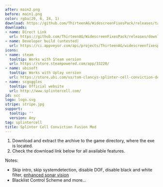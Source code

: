 ```yaml
---
after: main2.png
before: main1.png
color: rgba(29, 6, 24, 1)
download: https://github.com/ThirteenAG/WidescreenFixesPack/releases/tag/scc
downloads:
- name: Direct Link
  url: https://github.com/ThirteenAG/WidescreenFixesPack/releases/download/scc/SplinterCellConviction.FusionMod.zip
- name: Developer build (untested)
  url: https://ci.appveyor.com/api/projects/ThirteenAG/widescreenfixespack/artifacts/SplinterCellConviction.FusionMod.zip?branch=master
icons:
- name: steam
  tooltip: Works with Steam version
  url: https://store.steampowered.com/app/33220/
- name: ubisoft
  tooltip: Works with Uplay version
  url: https://store.ubi.com/us/tom-clancys-splinter-cell-conviction-deluxe-edition/56c4948a88a7e300458b481e.html
- name: scgoggles
  tooltip: Official website
  url: http://www.splintercell.com/
id: scc
logo: logo.svg
stripe: stripe.jpg
support:
  tooltip: ''
  version: Any
tag: splintercell
title: Splinter Cell Conviction Fusion Mod
---
```


1. Download and extract the archive to the game directory, where the exe is located.
2. Check the download link below for all available features.

Notes:

* Skip intro, skip systemdetection, disable DOF, disable black and white filter, [enhanced sonar vision](https://imgur.com/PfDDYG2)
* Blacklist Control Scheme and more...

